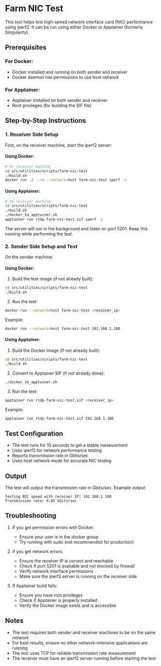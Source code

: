 # Farm NIC Test

This tool helps test high-speed network interface card (NIC) performance using iperf2. It can be run using either Docker or Apptainer (formerly Singularity).

## Prerequisites

### For Docker:
- Docker installed and running on both sender and receiver
- Docker daemon has permissions to use host network

### For Apptainer:
- Apptainer installed on both sender and receiver
- Root privileges (for building the SIF file)

## Step-by-Step Instructions

### 1. Receiver Side Setup

First, on the receiver machine, start the iperf2 server:

#### Using Docker:
```bash
# On receiver machine
cd src/utilities/scripts/farm-nic-test
./build.sh
docker run -d --rm --network=host farm-nic-test iperf -s
```

#### Using Apptainer:
```bash
# On receiver machine
cd src/utilities/scripts/farm-nic-test
./build.sh
./docker_to_apptainer.sh
apptainer run rtdp-farm-nic-test.sif iperf -s
```

The server will run in the background and listen on port 5201. Keep this running while performing the test.

### 2. Sender Side Setup and Test

On the sender machine:

#### Using Docker:

1. Build the test image (if not already built):
```bash
cd src/utilities/scripts/farm-nic-test
./build.sh
```

2. Run the test:
```bash
docker run --network=host farm-nic-test <receiver_ip>
```

Example:
```bash
docker run --network=host farm-nic-test 192.168.1.100
```

#### Using Apptainer:

1. Build the Docker image (if not already built):
```bash
cd src/utilities/scripts/farm-nic-test
./build.sh
```

2. Convert to Apptainer SIF (if not already done):
```bash
./docker_to_apptainer.sh
```

3. Run the test:
```bash
apptainer run rtdp-farm-nic-test.sif <receiver_ip>
```

Example:
```bash
apptainer run rtdp-farm-nic-test.sif 192.168.1.100
```

## Test Configuration

- The test runs for 10 seconds to get a stable measurement
- Uses iperf2 for network performance testing
- Reports transmission rate in Gbits/sec
- Uses host network mode for accurate NIC testing

## Output

The test will output the transmission rate in Gbits/sec. Example output:
```
Testing NIC speed with receiver IP: 192.168.1.100
Transmission rate: 9.85 Gbits/sec
```

## Troubleshooting

1. If you get permission errors with Docker:
   - Ensure your user is in the docker group
   - Try running with sudo (not recommended for production)

2. If you get network errors:
   - Ensure the receiver IP is correct and reachable
   - Check if port 5201 is available and not blocked by firewall
   - Verify network interface permissions
   - Make sure the iperf2 server is running on the receiver side

3. If Apptainer build fails:
   - Ensure you have root privileges
   - Check if Apptainer is properly installed
   - Verify the Docker image exists and is accessible

## Notes

- The test requires both sender and receiver machines to be on the same network
- For best results, ensure no other network-intensive applications are running
- The test uses TCP for reliable transmission rate measurement
- The receiver must have an iperf2 server running before starting the test 